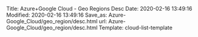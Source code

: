 Title: Azure+Google Cloud - Geo Regions Desc
Date: 2020-02-16 13:49:16
Modified: 2020-02-16 13:49:16
Save_as: Azure-Google_Cloud/geo_region/desc.html
url: Azure-Google_Cloud/geo_region/desc.html
Template: cloud-list-template